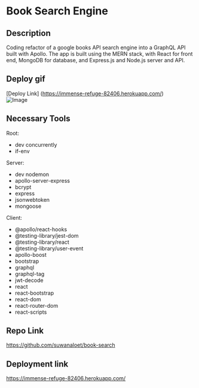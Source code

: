 # Book Search Engine 

## Description

Coding refactor of a google books API search engine into a GraphQL API built with Apollo. The app is built using the MERN stack, with React for front end, MongoDB for database, and Express.js and Node.js server and API. 

## Deploy gif
[Deploy Link] (https://immense-refuge-82406.herokuapp.com/) <br />
![Image](https://github.com/suwanaloet/book-search/blob/master/book-search.gif) <br />

## Necessary Tools
Root:
* dev concurrently
* if-env

Server:
* dev nodemon
* apollo-server-express
* bcrypt
* express
* jsonwebtoken
* mongoose

Client:
* @apollo/react-hooks
* @testing-library/jest-dom
* @testing-library/react
* @testing-library/user-event
* apollo-boost
* bootstrap
* graphql
* graphql-tag
* jwt-decode
* react
* react-bootstrap
* react-dom
* react-router-dom
* react-scripts

## Repo Link
https://github.com/suwanaloet/book-search

## Deployment link
https://immense-refuge-82406.herokuapp.com/

